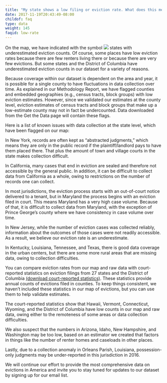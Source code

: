 ```yaml
---
title: "My state shows a low filing or eviction rate. What does this mean?"
date: 2017-11-19T20:43:49-08:00
childof: faq
type: data
weight: 145
faqid: low-rate
---
```

On the map, we have indicated with the symbol <img class="hint" src="/images/icons/hint-icon.png" /> states with underestimated eviction counts. Of course, some places have low eviction rates because there are few renters living there or because there are very few evictions. But some states and the District of Columbia have underestimated eviction counts in our dataset for a variety of reasons.

Because coverage within our dataset is dependent on the area and year, it is possible for a single county to have fluctuations in data collection over time. As explained in our Methodology Report, we have flagged counties and embedded geographies (e.g., census tracts, block groups) with low eviction estimates. However, since we validated our estimates at the county level, eviction estimates of census tracts and block groups that make up a low-estimate county may not in fact be undercounted. Data downloaded from the Get the Data page will contain these flags.

Here is a list of known issues with data collection at the state level, which have been flagged on our map:

In New York, records are often kept as “abstracted judgments,” which means they are only in the public record if the plaintiff/landlord pays to have them placed there. That plus the amount of town and village courts in the state makes collection difficult.

In California, many cases that end in eviction are sealed and therefore not accessible by the general public. In addition, it can be difficult to collect data from California as a whole, owing to restrictions on the number of records one can collect.

In most jurisdictions, the eviction process starts with an out-of-court notice delivered to a tenant, but in Maryland the process begins with an eviction filed in court. This means Maryland has a very high case volume. Because of that, it is difficult to collect data from Maryland, with the exception of Prince George’s county where we have consistency in case volume over time.

In New Jersey, while the number of eviction cases was collected reliably, information about the outcomes of those cases were not readily accessible. As a result, we believe our eviction rate is an underestimate.

In Kentucky, Louisiana, Tennessee, and Texas, there is good data coverage in the urban centers, but there are some more rural areas that are missing data, owing to collection difficulties.

You can compare eviction rates from our map and raw data with court-reported statistics on eviction filings from 27 states and the District of Columbia <a href="https://data-downloads.evictionlab.org/court-reported-stats/ExtStatsFull.xlsx">(download court-reported statistics)</a>. These statistics provide annual counts of evictions filed in counties. To keep things consistent, we haven’t included these statistics in our map of evictions, but you can use them to help validate estimates.

The court-reported statistics show that Hawaii, Vermont, Connecticut, Wyoming, and the District of Columbia have low counts in our map and raw data, owing either to the remoteness of some areas or data collection difficulties.

We also suspect that the numbers in Arizona, Idaho, New Hampshire, and Washington may be too low, based on an estimator we created that factors in things like the number of renter homes and caseloads in other places. 

Lastly, due to a collection anomaly in Orleans Parish, Louisiana, possession-only judgments may be under-reported in this jurisdiction in 2016.

We will continue our effort to provide the most comprehensive data on evictions in America and invite you to stay tuned for updates to our dataset by signing up for our email list.

